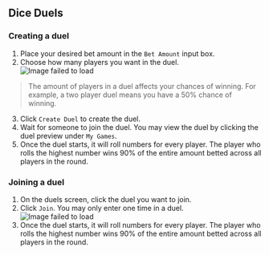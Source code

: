 ## Dice Duels
### Creating a duel
1. Place your desired bet amount in the `Bet Amount` input box.
2. Choose how many players you want in the duel. <br> ![Image failed to load](https://github.com/fowntain/RBLXRoll-Guides/assets/93336301/6b8b7a59-3371-4320-a4be-5f5ff56f90ed)
> The amount of players in a duel affects your chances of winning. For example, a two player duel means you have a 50% chance of winning.
3. Click `Create Duel` to create the duel.
4. Wait for someone to join the duel. You may view the duel by clicking the duel preview under `My Games`.
5. Once the duel starts, it will roll numbers for every player. The player who rolls the highest number wins 90% of the entire amount betted across all players in the round.

### Joining a duel
1. On the duels screen, click the duel you want to join.
2. Click `Join`. You may only enter one time in a duel. <br> ![Image failed to load](https://github.com/fowntain/RBLXRoll-Guides/assets/93336301/f88a0b16-e85a-4243-8af9-943e5803b01b)
3. Once the duel starts, it will roll numbers for every player. The player who rolls the highest number wins 90% of the entire amount betted across all players in the round. 
